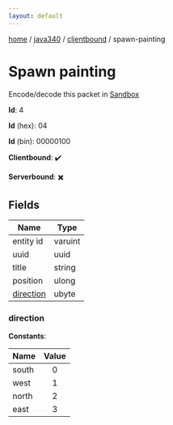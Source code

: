 ```yaml
---
layout: default
---
```


[home](/)  /  [java340](/protocol/java340)  /  [clientbound](/protocol/java340/clientbound)  /  spawn-painting

# Spawn painting

Encode/decode this packet in [Sandbox](../../../sandbox/java340#Clientbound.SpawnPainting)

**Id**: 4

**Id** (hex): 04

**Id** (bin): 00000100

**Clientbound**: ✔️

**Serverbound**: ✖️

## Fields

Name | Type
---|---
entity id | varuint
uuid | uuid
title | string
position | ulong
[direction](#direction) | ubyte

### direction

**Constants**:

Name | Value
---|:---:
south | 0
west | 1
north | 2
east | 3
